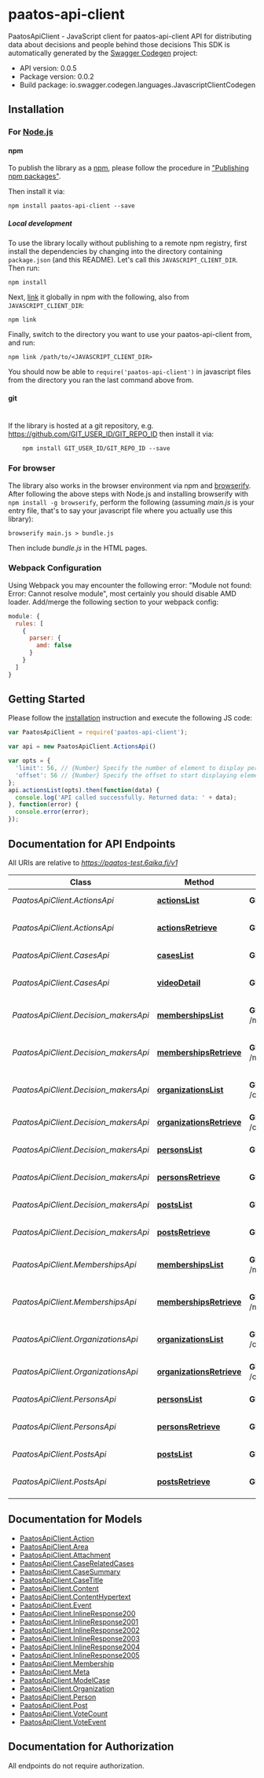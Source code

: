 # paatos-api-client

PaatosApiClient - JavaScript client for paatos-api-client
API for distributing data about decisions and people behind those decisions
This SDK is automatically generated by the [Swagger Codegen](https://github.com/swagger-api/swagger-codegen) project:

- API version: 0.0.5
- Package version: 0.0.2
- Build package: io.swagger.codegen.languages.JavascriptClientCodegen

## Installation

### For [Node.js](https://nodejs.org/)

#### npm

To publish the library as a [npm](https://www.npmjs.com/),
please follow the procedure in ["Publishing npm packages"](https://docs.npmjs.com/getting-started/publishing-npm-packages).

Then install it via:

```shell
npm install paatos-api-client --save
```

##### Local development

To use the library locally without publishing to a remote npm registry, first install the dependencies by changing 
into the directory containing `package.json` (and this README). Let's call this `JAVASCRIPT_CLIENT_DIR`. Then run:

```shell
npm install
```

Next, [link](https://docs.npmjs.com/cli/link) it globally in npm with the following, also from `JAVASCRIPT_CLIENT_DIR`:

```shell
npm link
```

Finally, switch to the directory you want to use your paatos-api-client from, and run:

```shell
npm link /path/to/<JAVASCRIPT_CLIENT_DIR>
```

You should now be able to `require('paatos-api-client')` in javascript files from the directory you ran the last 
command above from.

#### git
#
If the library is hosted at a git repository, e.g.
https://github.com/GIT_USER_ID/GIT_REPO_ID
then install it via:

```shell
    npm install GIT_USER_ID/GIT_REPO_ID --save
```

### For browser

The library also works in the browser environment via npm and [browserify](http://browserify.org/). After following
the above steps with Node.js and installing browserify with `npm install -g browserify`,
perform the following (assuming *main.js* is your entry file, that's to say your javascript file where you actually 
use this library):

```shell
browserify main.js > bundle.js
```

Then include *bundle.js* in the HTML pages.

### Webpack Configuration

Using Webpack you may encounter the following error: "Module not found: Error:
Cannot resolve module", most certainly you should disable AMD loader. Add/merge
the following section to your webpack config:

```javascript
module: {
  rules: [
    {
      parser: {
        amd: false
      }
    }
  ]
}
```

## Getting Started

Please follow the [installation](#installation) instruction and execute the following JS code:

```javascript
var PaatosApiClient = require('paatos-api-client');

var api = new PaatosApiClient.ActionsApi()

var opts = { 
  'limit': 56, // {Number} Specify the number of element to display per page.
  'offset': 56 // {Number} Specify the offset to start displaying element on a page.
};
api.actionsList(opts).then(function(data) {
  console.log('API called successfully. Returned data: ' + data);
}, function(error) {
  console.error(error);
});


```

## Documentation for API Endpoints

All URIs are relative to *https://paatos-test.6aika.fi/v1*

Class | Method | HTTP request | Description
------------ | ------------- | ------------- | -------------
*PaatosApiClient.ActionsApi* | [**actionsList**](docs/ActionsApi.md#actionsList) | **GET** /action/ | Retrieve a list of actions
*PaatosApiClient.ActionsApi* | [**actionsRetrieve**](docs/ActionsApi.md#actionsRetrieve) | **GET** /action/{id}/ | Retrieve a single video by ID
*PaatosApiClient.CasesApi* | [**casesList**](docs/CasesApi.md#casesList) | **GET** /case/ | Retrieve a list of cases
*PaatosApiClient.CasesApi* | [**videoDetail**](docs/CasesApi.md#videoDetail) | **GET** /case/{id}/ | Retrieve a single case video by ID
*PaatosApiClient.Decision_makersApi* | [**membershipsList**](docs/Decision_makersApi.md#membershipsList) | **GET** /membership/ | Retrieve a list of memberships
*PaatosApiClient.Decision_makersApi* | [**membershipsRetrieve**](docs/Decision_makersApi.md#membershipsRetrieve) | **GET** /membership/{id}/ | Retrieve a single membership record
*PaatosApiClient.Decision_makersApi* | [**organizationsList**](docs/Decision_makersApi.md#organizationsList) | **GET** /organization/ | Retrieve a list of organizations
*PaatosApiClient.Decision_makersApi* | [**organizationsRetrieve**](docs/Decision_makersApi.md#organizationsRetrieve) | **GET** /organization/{id}/ | Retrieve a single person record
*PaatosApiClient.Decision_makersApi* | [**personsList**](docs/Decision_makersApi.md#personsList) | **GET** /person/ | Retrieve a list of persons
*PaatosApiClient.Decision_makersApi* | [**personsRetrieve**](docs/Decision_makersApi.md#personsRetrieve) | **GET** /person/{id}/ | Retrieve a single person record
*PaatosApiClient.Decision_makersApi* | [**postsList**](docs/Decision_makersApi.md#postsList) | **GET** /post/ | Retrieve a list of posts
*PaatosApiClient.Decision_makersApi* | [**postsRetrieve**](docs/Decision_makersApi.md#postsRetrieve) | **GET** /post/{id}/ | Retrieve a single post record
*PaatosApiClient.MembershipsApi* | [**membershipsList**](docs/MembershipsApi.md#membershipsList) | **GET** /membership/ | Retrieve a list of memberships
*PaatosApiClient.MembershipsApi* | [**membershipsRetrieve**](docs/MembershipsApi.md#membershipsRetrieve) | **GET** /membership/{id}/ | Retrieve a single membership record
*PaatosApiClient.OrganizationsApi* | [**organizationsList**](docs/OrganizationsApi.md#organizationsList) | **GET** /organization/ | Retrieve a list of organizations
*PaatosApiClient.OrganizationsApi* | [**organizationsRetrieve**](docs/OrganizationsApi.md#organizationsRetrieve) | **GET** /organization/{id}/ | Retrieve a single person record
*PaatosApiClient.PersonsApi* | [**personsList**](docs/PersonsApi.md#personsList) | **GET** /person/ | Retrieve a list of persons
*PaatosApiClient.PersonsApi* | [**personsRetrieve**](docs/PersonsApi.md#personsRetrieve) | **GET** /person/{id}/ | Retrieve a single person record
*PaatosApiClient.PostsApi* | [**postsList**](docs/PostsApi.md#postsList) | **GET** /post/ | Retrieve a list of posts
*PaatosApiClient.PostsApi* | [**postsRetrieve**](docs/PostsApi.md#postsRetrieve) | **GET** /post/{id}/ | Retrieve a single post record


## Documentation for Models

 - [PaatosApiClient.Action](docs/Action.md)
 - [PaatosApiClient.Area](docs/Area.md)
 - [PaatosApiClient.Attachment](docs/Attachment.md)
 - [PaatosApiClient.CaseRelatedCases](docs/CaseRelatedCases.md)
 - [PaatosApiClient.CaseSummary](docs/CaseSummary.md)
 - [PaatosApiClient.CaseTitle](docs/CaseTitle.md)
 - [PaatosApiClient.Content](docs/Content.md)
 - [PaatosApiClient.ContentHypertext](docs/ContentHypertext.md)
 - [PaatosApiClient.Event](docs/Event.md)
 - [PaatosApiClient.InlineResponse200](docs/InlineResponse200.md)
 - [PaatosApiClient.InlineResponse2001](docs/InlineResponse2001.md)
 - [PaatosApiClient.InlineResponse2002](docs/InlineResponse2002.md)
 - [PaatosApiClient.InlineResponse2003](docs/InlineResponse2003.md)
 - [PaatosApiClient.InlineResponse2004](docs/InlineResponse2004.md)
 - [PaatosApiClient.InlineResponse2005](docs/InlineResponse2005.md)
 - [PaatosApiClient.Membership](docs/Membership.md)
 - [PaatosApiClient.Meta](docs/Meta.md)
 - [PaatosApiClient.ModelCase](docs/ModelCase.md)
 - [PaatosApiClient.Organization](docs/Organization.md)
 - [PaatosApiClient.Person](docs/Person.md)
 - [PaatosApiClient.Post](docs/Post.md)
 - [PaatosApiClient.VoteCount](docs/VoteCount.md)
 - [PaatosApiClient.VoteEvent](docs/VoteEvent.md)


## Documentation for Authorization

 All endpoints do not require authorization.


